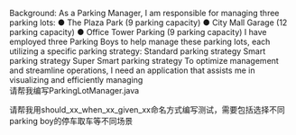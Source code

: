 Background: As a Parking Manager, I am responsible for managing three parking lots: ● The Plaza Park (9 parking capacity) ● City Mall Garage (12 parking capacity) ● Office Tower Parking (9 parking capacity) I have employed three Parking Boys to help manage these parking lots, each utilizing a specific parking strategy:
Standard parking strategy
Smart parking strategy
Super Smart parking strategy To optimize management and streamline operations, I need an application that assists me in visualizing and efficiently managing   
请帮我编写ParkingLotManager.java

请帮我用should_xx_when_xx_given_xx命名方式编写测试，需要包括选择不同parking boy的停车取车等不同场景